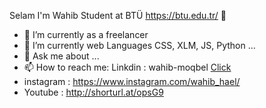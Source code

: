Selam I'm Wahib Student at BTÜ https://btu.edu.tr/ 👋

- 🔭 I’m currently as a freelancer
- 🌱 I’m currently web Languages CSS, XLM, JS, Python  ...
- 💬 Ask me about ...
- 📫 How to reach me: Linkdin : wahib-moqbel [Click](https://www.linkedin.com/in/wahib-moqbel-b5b7241ba)
- instagram : https://www.instagram.com/wahib_hael/
- Youtube : http://shorturl.at/opsG9

